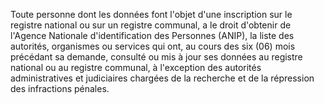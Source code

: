 Toute personne dont les données font l'objet d'une inscription sur le registre national ou sur un registre communal, a le droit d'obtenir de l'Agence Nationale d'identification des Personnes (ANIP), la liste des autorités, organismes ou services qui ont, au cours des six (06) mois précédant sa demande, consulté ou mis à jour ses données au registre national ou au registre communal, à l'exception des autorités administratives et judiciaires chargées de la recherche et de la répression des infractions pénales.